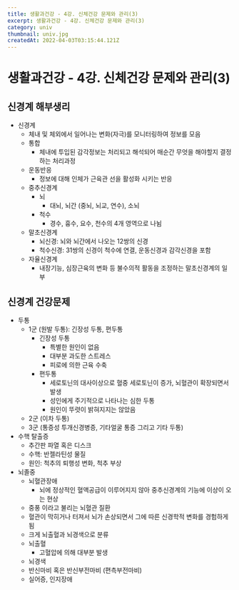 ```yaml
---
title: 생활과건강 - 4강. 신체건강 문제와 관리(3)
excerpt: 생활과건강 - 4강. 신체건강 문제와 관리(3)
category: univ
thumbnail: univ.jpg
createdAt: 2022-04-03T03:15:44.121Z
---
```

# 생활과건강 - 4강. 신체건강 문제와 관리(3)

## 신경계  해부생리
* 신경계
	* 체내 및 체외에서 일어나는 변화(자극)를 모니터링하여 정보를 모음
	* 통합
    	* 체내에 투입된 감각정보는 처리되고 해석되어 매순간 무엇을 해야할지 결정하는 처리과정
	* 운동반응
    	* 정보에 대해 인체가 근육관 선을 활성화 시키는 반응
	* 중추신경계
    	* 뇌
        	* 대뇌, 뇌간 (중뇌, 뇌교, 연수), 소뇌
		* 척수
        	* 경수, 흉수, 요수, 천수의 4개 영역으로 나뉨
	* 말초신경계
    	* 뇌신경: 뇌와 뇌간에서 나오는 12쌍의 신경
        * 척수신경: 31쌍의 신경이 척수에 연결, 운동신경과  감각신경을  포함
	* 자율신경계
    	* 내장기능, 심장근육의 변화 등 불수의적 활동을 조정하는 말초신경계의 일부

## 신경계 건강문제
* 두통
	* 1군 (원발 두통): 긴장성 두통, 편두통
    	* 긴장성 두통
        	* 특별한 원인이 없음
            * 대부분 과도한 스트레스
            * 피로에 의한 근육 수축
		* 편두통
        	* 세로토닌의 대사이상으로 혈중 세로토닌이 증가, 뇌혈관이 확장되면서 발생
            * 성인에게 주기적으로 나타나는 심한 두통
            * 원인이 뚜렷이 밝혀지지는 않았음
    * 2군 (이차 두통)
    * 3군 (통증성 투개신경병증, 기타얼굴 통증 그리고 기타 두통)
* 수핵 탈출증
	* 추간판 파열 혹은 디스크
    * 수핵: 반젤라틴성 물질
    * 원인: 척추의 퇴행성 변화, 척추 부상
* 뇌졸중
	* 뇌혈관장애
    	* 뇌에 정상적인 혈액공급이 이루어지지 않아 중추신경계의 기능에 이상이 오는 현상
	* 중풍 이라고 불리는 뇌혈관 질환
    * 혈관이 막히거나 터져서 뇌가 손상되면서 그에 따른 신경학적 변화를 경험하게 됨
    * 크게 뇌출혈과 뇌경색으로 분류
    * 뇌출혈
    	* 고혈압에 의해 대부분 발생
	* 뇌경색
    * 반신마비 혹은 반신부전마비 (편측부전마비)
	* 실어증, 인지장애





















